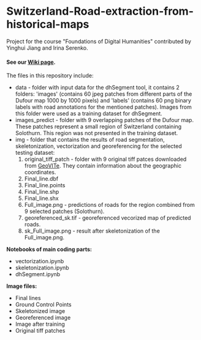 # Switzerland-Road-extraction-from-historical-maps
Project for the course "Foundations of Digital Humanities" contributed by Yinghui Jiang and Irina Serenko.
#### See our [Wiki page](http://fdh.epfl.ch/index.php/Switzerland_Road_extraction_from_historical_maps).

The files in this repository include:
* data - folder with input data for the dhSegment tool, it contains 2 folders: 'images' (contains 60 jpeg patches from different parts of the Dufour map 1000 by 1000 pixels) and 'labels' (contains 60 png binary labels with road annotations for the mentioned patches). Images from this folder were used as a training dataset for dhSegment.
* images_predict - folder with 9 overlapping patches of the Dufour map. These patches represent a small region of Switzerland containing Solothurn. This region was not presented in the training dataset.
* img - folder that contains the results of road segmentation, skeletonization, vectorization and georeferencing for the selected testing dataset:
    1) original_tiff_patch - folder with 9 original tiff patces downloaded from [GeoVITe](https://geovite.ethz.ch). They contain information about the geographic coordinates.
    2) Final_line.dbf
    3) Final_line.points
    4) Final_line.shp
    5) Final_line.shx
    6) Full_image.png - predictions of roads for the region combined from 9 selected patches (Solothurn).
    7) georeferenced_sk.tif - georeferenced vecorized map of predicted roads.
    8) sk_Full_image.png - result after skeletonization of the Full_image.png.

**Notebooks of main coding parts:**
* vectorization.ipynb
* skeletonization.ipynb
* dhSegment.ipynb

**Image files:**
* Final lines
* Ground Control Points
* Skeletonized image
* Georeferenced image
* Image after training
* Original tiff patches 








